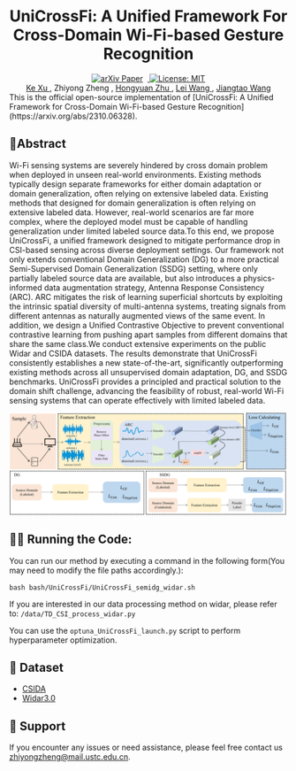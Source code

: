 <h1 align="center">UniCrossFi: A Unified Framework For Cross-Domain Wi-Fi-based Gesture Recognition</h1>

<div align="center">
  <a href="https://arxiv.org/abs/2310.06328" target="_blank">
    <img src="https://img.shields.io/badge/arXiv-PDF-green?style=flat&logo=arXiv&logoColor=B31B1B" alt="arXiv Paper" style="margin-right: 8px;">
  </a>
 <a href="https://opensource.org/licenses/MIT" target="_blank">
  <img src="https://img.shields.io/badge/License-MIT-yellow.svg" alt="License: MIT">
</a>
</div>
<div align="center">
    <a href=https://sz.ustc.edu.cn/rcdw_show/274.html>
        Ke Xu
    </a>
    ,
        Zhiyong Zheng
    ,
    <a href=https://hongyuanzhu.github.io>
				Hongyuan Zhu
    </a>
    ,
    <a href=https://web.suda.edu.cn/wanglei/>
        Lei Wang
    </a>
    ,
    <a href=https://saids.ustc.edu.cn/2024/0722/c36359a648226/page.htm>
        Jiangtao Wang
    </a>
</div>
This is the official open-source implementation of [UniCrossFi: A Unified Framework for Cross-Domain Wi-Fi-based Gesture Recognition](https://arxiv.org/abs/2310.06328).

##  **📘Abstract**

Wi-Fi sensing systems are severely hindered by cross domain problem when deployed in unseen real-world environments. 
Existing methods typically design separate frameworks for either domain adaptation or domain generalization, often relying on extensive labeled data. Existing methods that designed for domain generalization is often relying on extensive labeled data.
However, real-world scenarios are far more complex, where the deployed model must be capable of handling generalization under limited labeled source data.To this end, we propose UniCrossFi, a unified framework designed to mitigate performance drop in CSI-based sensing across diverse deployment settings. Our framework not only extends conventional Domain Generalization (DG) to a more practical Semi-Supervised Domain Generalization (SSDG) setting, where only partially labeled source data are available, but also introduces a physics-informed data augmentation strategy, Antenna Response Consistency (ARC). ARC mitigates the risk of learning superficial shortcuts by exploiting the intrinsic spatial diversity of multi-antenna systems, treating signals from different antennas as naturally augmented views of the same event. In addition, we design a Unified Contrastive Objective to prevent conventional contrastive learning from pushing apart samples from different domains that share the same class.We conduct extensive experiments on the public Widar and CSIDA datasets. The results demonstrate that UniCrossFi consistently establishes a new state-of-the-art, significantly outperforming existing methods across all unsupervised domain adaptation, DG, and SSDG benchmarks. UniCrossFi provides a principled and practical solution to the domain shift challenge, advancing the feasibility of robust, real-world Wi-Fi sensing systems that can operate effectively with limited labeled data.

![Framework](./src/Framework.png)

## **🏃‍♂️ Running the Code:**

You can run our method by executing a command in the following form(You may need to modify the file paths accordingly.):

```shell
bash bash/UniCrossFi/UniCrossFi_semidg_widar.sh
```

If you are interested in our data processing method on widar, please refer to: `/data/TD_CSI_process_widar.py`

You can use the `optuna_UniCrossFi_launch.py` script to perform hyperparameter optimization.

## 📂 Dataset

+ [CSIDA](https://pan.baidu.com/s/1p-DYPv2xDBEJIWqLMb3Tfg?pwd=byvj)
+ [Widar3.0](https://tns.thss.tsinghua.edu.cn/widar3.0/)

## **🙋 Support**

If you encounter any issues or need assistance, please feel free contact us zhiyongzheng@mail.ustc.edu.cn.

